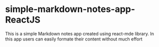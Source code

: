 # simple-markdown-notes-app-ReactJS
This is a simple Markdown notes app created using react-mde library. In this app users can easily formate their content without much effort
